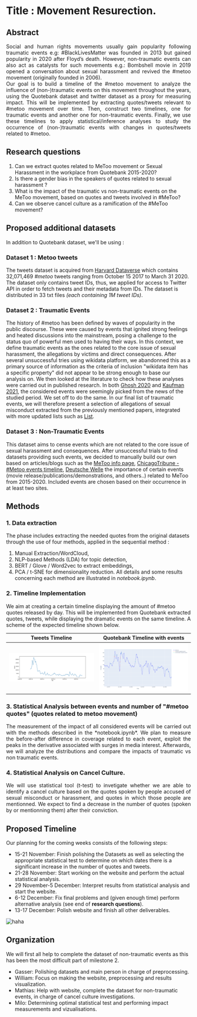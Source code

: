 
# Title : Movement Resurection.


## Abstract

<div style="text-align: justify">Social and human rights movements usually gain popularity following traumatic events e.g: #BlackLivesMatter was founded in 2013 but gained popularity in 2020 after Floyd’s death. However, non-traumatic events can also act as catalysts for such movements e.g.: Bombshell movie in 2019 opened a conversation about sexual harassment and revived the #metoo movement (originally founded in 2006).</div>

<div style="text-align: justify">Our goal is to build a timeline of the #metoo movement to analyze the influence of (non-)traumatic events on this movement throughout the years, using the Quotebank dataset and twitter dataset as a proxy for measuring impact. This will be implemented by extracting quotes/tweets relevant to #metoo movement over time. Then, construct two timelines, one for traumatic events and another one for non-traumatic events. Finally, we use these timelines to apply statistical/inference analyses to study the occurrence of (non-)traumatic events with changes in quotes/tweets related to #metoo.</div>

## Research questions

1. Can we extract quotes related to MeToo movement or Sexual Harassment in the workplace from Quotebank 2015-2020?
2. Is there a gender bias in the speakers of quotes related to sexual harassment ?
3. What is the impact of the traumatic vs non-traumatic events on the MeToo movement, based on quotes and tweets involved in #MeToo?
4. Can we observe cancel culture as a ramification of the #MeToo movement?

## Proposed additional datasets
In addition to Quotebank dataset, we'll be using :

### Dataset 1 : Metoo tweets
The tweets dataset is acquired from [Harvard Dataverse](https://dataverse.harvard.edu/dataset.xhtml?persistentId=doi:10.7910/DVN/2SRSKJ) which contains 32,071,469 *#metoo* tweets ranging from October 15 2017 to March 31 2020. The dataset only contains tweet IDs, thus, we applied for access to Twitter API in order to fetch tweets and their metadata from IDs. The dataset is distributed in 33 txt files *(each containing 1M tweet IDs)*.

### Dataset 2 : Traumatic Events 
The history of #metoo has been defined by waves of popularity in the public discourse. These were caused by events that ignited strong feelings and heated discussions into the mainstream, posing a challenge to the status quo of powerful men used to having their ways. In this context, we define traumatic events as the ones related to the core issue of sexual harassment, the allegations by victims and direct consequences.
After several unsuccessful tries using wikidata platform, we abandonned this as a primary source of information as the criteria of inclusion "wikidata item has a specific property" did not appear to be strong enough to base our analysis on. We then looked at the literature to check how these analyses were carried out in published research. In both [Ghosh 2020](https://journals.sagepub.com/doi/abs/10.1177/1940161220968081) and [Kaufman 2021](https://journals.sagepub.com/doi/abs/10.1177/0886260519868197), the considered events were seemingly picked from the news of the studied period. We set off to do the same. In our final list of traumatic events, we will therefore present a selection of allegations of sexual misconduct extracted from the previously mentioned papers, integrated with more updated lists such as [List](https://www.vox.com/a/sexual-harassment-assault-allegations-list?).

### Dataset 3 : Non-Traumatic Events
This dataset aims to cense events which are not related to the core issue of sexual harassment and consequences. After unsuccessful trials to find datasets providing such events, we decided to manually build our own based on articles/blogs such as the [MeToo info page](metoomvmt.org), [ChicagoTribune - #Metoo events timeline](https://www.chicagotribune.com/lifestyles/ct-me-too-timeline-20171208-htmlstory.htmlrelating), [Deutsche Welle]( https://www.dw.com/en/one-year-of-metoo-a-timeline-of-events/a-45763400) the importance of certain events (movie release/publications/demonstrations, and others..) related to MeToo from 2015-2020. Included events are chosen based on their occurrence in at least two sites.


## Methods
### 1. Data extraction 
The phase includes extracting the needed quotes from the original datasets through the use of four methods, applied in the sequential method :
 1. Manual Extraction/WordCloud,
 2. NLP-based Methods (LDA) for topic detection,
 3. BERT / Glove / Word2vec to extract embeddings,
 4. PCA / t-SNE for dimensionality reduction.
All details and some results concerning each method are illustrated in *notebook.ipynb*.

### 2. Timeline Implementation
We aim at creating a certain timeline displaying the amount of #metoo quotes released by day. This will be implemented from Quotebank extracted quotes, tweets, while displaying the dramatic events on the same timeline. A scheme of the expected timeline shown below.

| Tweets Timeline | Quotebank Timeline with events |
|:------:|:------:|
<img src="img/tweets_timeline.png" width="550" class="center"/> | <img src="img/quotebank_timeline.png" width="550" class="center"/>

### 3. Statistical Analysis between events and number of "#metoo quotes" (quotes related to metoo movement)
<div style="text-align: justify">The measurement of the impact of all considered events will be carried out with the methods described in the *notebook.ipynb*. We plan to measure the before-after difference in coverage related to each event, exploit the peaks in the derivative associated with surges in media interest.
Afterwards, we will analyze the distributions and compare the impacts of traumatic vs non traumatic events.</div>

### 4. Statistical Analysis on Cancel Culture. 
<div style="text-align: justify">We will use statistical tool (t-test) to invetigate whether we are able to identify a cancel culture based on the quotes spoken by  people accused of sexual misconduct or harassment, and quotes in which those people are mentionned. We expect to find a decrease in the number of quotes (spoken by or mentionning them) after their conviction.</div>

## Proposed Timeline
Our planning for the coming weeks consists of the following steps: 
 - 15-21 November: Finish polishing the Datasets as well as selecting the appropriate statistical test to determine on which dates there is a significant increase in the number of quotes and tweets. 
 -  21-28 November: Start working on the website and perform the actual statistical analysis.
 -  29 November-5 December: Interpret results from statistical analysis and start the website. 
 -  6-12 December: Fix final problems and (given enough time) perform alternative analysis (see end of **research questions**).
 -  13-17 December:  Polish website and finish all other deliverables.

![haha](https://user-images.githubusercontent.com/65892642/141377506-8b781df9-45d8-4e42-b769-3aba5782d33e.png)

## Organization
We will first all help to complete the dataset of non-traumatic events as this has been the most difficult part of milestone 2. 
- Gasser: Polishing datasets and main person in charge of preprocessing.
- William: Focus on making the website, preprocessing and results visualization.
- Mathias: Help with website, complete the dataset for non-traumatic events, in charge of cancel culture investigations.
- Milo: Determining optimal statistical test and performing impact measurements and vizualisations.


